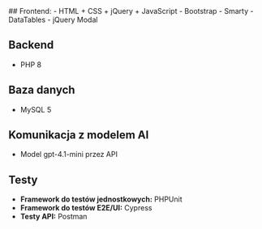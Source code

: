 <tech-stack>
## Frontend:
- HTML + CSS + jQuery + JavaScript
- Bootstrap
- Smarty
- DataTables
- jQuery Modal

## Backend
- PHP 8

## Baza danych
- MySQL 5

## Komunikacja z modelem AI
- Model gpt-4.1-mini przez API

## Testy
- **Framework do testów jednostkowych:** PHPUnit
- **Framework do testów E2E/UI:** Cypress
- **Testy API:** Postman
</tech-stack>